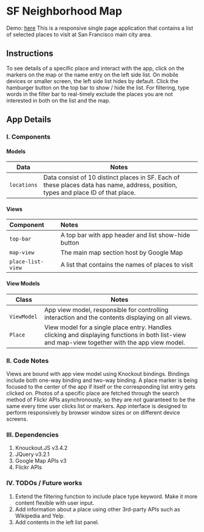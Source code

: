 # SF Neighborhood Map

Demo: [here]( https://zhichl.github.io/neighborhood-map/)
This is a responsive single page application that contains a list of selected places to visit at San Francisco main city area.

## Instructions

To see details of a specific place and interact with the app, click on the markers on the map or the name entry on the left side list. On mobile devices or smaller screen, the left side list hides by default. Click the hamburger button on the top bar to show / hide the list. For filtering, type words in the filter bar to real-timely exclude the places you are not interested in both on the list and the map. 

## App Details

### I. Components

#### Models

| Data            | Notes                                    |
| --------------- | ---------------------------------------- |
| ```locations``` | Data consist of 10 distinct places in SF. Each of these places data has name, address, position, types and place ID of that place. |

#### Views

| Component             | Notes                                    |
| :-------------------- | :--------------------------------------- |
| ```top-bar```         | A top bar with app header and list show-hide button |
| ```map-view```        | The main map section host by Google Map  |
| ```place-list-view``` | A list that contains the names of places to visit |

#### View Models

| Class            | Notes                                    |
| ---------------- | ---------------------------------------- |
| ``` ViewModel``` | App view model, responsible for controlling interaction and the contents displaying on all views. |
| ```Place```      | View model for a single place entry. Handles clicking and displaying functions in both list-view and map-view together with the app view model. |

### II. Code Notes

Views are bound with app view model using Knockout bindings. Bindings include both one-way binding and two-way binding. A place marker is being focused to the center of the app if itself or the corresponding list entry gets clicked on. Photos of a specific place are fetched through the search method of Flickr APIs asynchronously, so they are not guaranteed to be the same every time user clicks list or markers. App interface is designed to perform responsively by browser window sizes or on different device screens.

### III. Dependencies

1. Knouckout.JS v3.4.2
2. JQuery v3.2.1
3. Google Map APIs v3
4. Flickr APIs

### IV. TODOs / Future works

1. Extend the filtering function to include place type keyword. Make it more content flexible with user input.
2. Add information about a place using other 3rd-party APIs such as Wikipedia and Yelp.
3. Add contents in the left list panel.